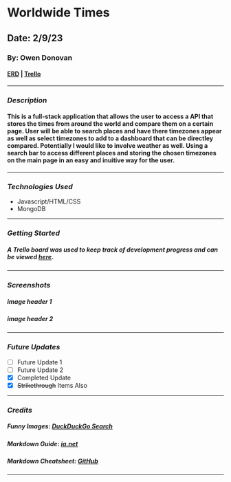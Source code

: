 # Worldwide Times

## Date: 2/9/23

### By: Owen Donovan

#### [ERD](https://app.diagrams.net/#G1Qt0pAaeiH8636qzaB945ax4-rQuH2kLI) | [Trello](https://trello.com/b/dR7xjyop/project-2)
***

### ***Description***
#### This is a full-stack application that allows the user to access a API that stores the times from around the world and compare them on a certain page. User will be able to search places and have there timezones appear as well as select timezones to add to a dashboard that can be directley compared. Potentially I would like to involve weather as well. Using a search bar to access different places and storing the chosen timezones on the main page in an easy and inuitive way for the user.

***

### ***Technologies Used***
* Javascript/HTML/CSS
* MongoDB

***

### ***Getting Started***


##### A Trello board was used to keep track of development progress and can be viewed [here](URL).

***

### ***Screenshots***

##### image header 1


##### image header 2

***

### ***Future Updates***

- [ ] Future Update 1
- [ ] Future Update 2
- [x] Completed Update
- [x] ~~Strikethrough~~ Items Also
***

### ***Credits***

##### Funny Images: [DuckDuckGo Search](http://www.duckduckgo.com)

##### Markdown Guide: [ia.net](https://ia.net/writer/support/general/markdown-guide)

##### Markdown Cheatsheet: [GitHub](https://guides.github.com/pdfs/markdown-cheatsheet-online.pdf)
***
